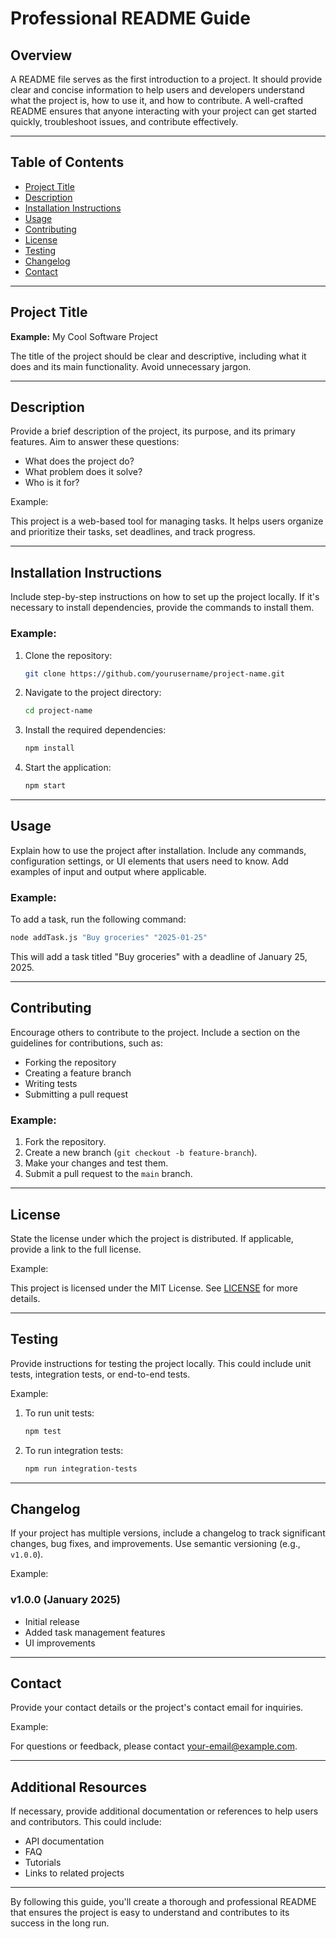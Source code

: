 # Professional README Guide

## Overview

A README file serves as the first introduction to a project. It should provide clear and concise information to help users and developers understand what the project is, how to use it, and how to contribute. A well-crafted README ensures that anyone interacting with your project can get started quickly, troubleshoot issues, and contribute effectively.

---

## Table of Contents

- [Project Title](#project-title)
- [Description](#description)
- [Installation Instructions](#installation-instructions)
- [Usage](#usage)
- [Contributing](#contributing)
- [License](#license)
- [Testing](#testing)
- [Changelog](#changelog)
- [Contact](#contact)

---

## Project Title

**Example:** My Cool Software Project

The title of the project should be clear and descriptive, including what it does and its main functionality. Avoid unnecessary jargon.

---

## Description

Provide a brief description of the project, its purpose, and its primary features. Aim to answer these questions:

- What does the project do?
- What problem does it solve?
- Who is it for?

Example:

This project is a web-based tool for managing tasks. It helps users organize and prioritize their tasks, set deadlines, and track progress.

---

## Installation Instructions

Include step-by-step instructions on how to set up the project locally. If it's necessary to install dependencies, provide the commands to install them.

### Example:

1. Clone the repository:
    ```bash
    git clone https://github.com/yourusername/project-name.git
    ```

2. Navigate to the project directory:
    ```bash
    cd project-name
    ```

3. Install the required dependencies:
    ```bash
    npm install
    ```

4. Start the application:
    ```bash
    npm start
    ```

---

## Usage

Explain how to use the project after installation. Include any commands, configuration settings, or UI elements that users need to know. Add examples of input and output where applicable.

### Example:

To add a task, run the following command:

```bash
node addTask.js "Buy groceries" "2025-01-25"
```

This will add a task titled "Buy groceries" with a deadline of January 25, 2025.

---

## Contributing

Encourage others to contribute to the project. Include a section on the guidelines for contributions, such as:

- Forking the repository
- Creating a feature branch
- Writing tests
- Submitting a pull request

### Example:

1. Fork the repository.
2. Create a new branch (`git checkout -b feature-branch`).
3. Make your changes and test them.
4. Submit a pull request to the `main` branch.

---

## License

State the license under which the project is distributed. If applicable, provide a link to the full license.

Example:

This project is licensed under the MIT License. See [LICENSE](LICENSE) for more details.

---

## Testing

Provide instructions for testing the project locally. This could include unit tests, integration tests, or end-to-end tests.

Example:

1. To run unit tests:
    ```bash
    npm test
    ```

2. To run integration tests:
    ```bash
    npm run integration-tests
    ```

---

## Changelog

If your project has multiple versions, include a changelog to track significant changes, bug fixes, and improvements. Use semantic versioning (e.g., `v1.0.0`).

Example:

### v1.0.0 (January 2025)
- Initial release
- Added task management features
- UI improvements

---

## Contact

Provide your contact details or the project's contact email for inquiries.

Example:

For questions or feedback, please contact [your-email@example.com](mailto:your-email@example.com).

---

## Additional Resources

If necessary, provide additional documentation or references to help users and contributors. This could include:

- API documentation
- FAQ
- Tutorials
- Links to related projects

---

By following this guide, you'll create a thorough and professional README that ensures the project is easy to understand and contributes to its success in the long run.